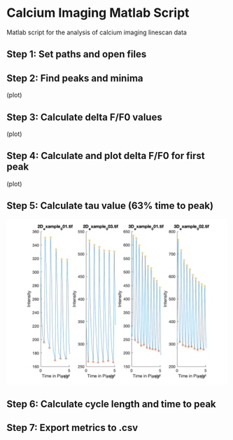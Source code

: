 # Calcium Imaging Matlab Script
Matlab script for the analysis of calcium imaging linescan data

## Step 1: Set paths and open files
## Step 2: Find peaks and minima
(plot)
## Step 3: Calculate delta F/F0 values
(plot)
## Step 4: Calculate and plot delta F/F0 for first peak
(plot)
## Step 5: Calculate tau value (63% time to peak) 
![alt text](https://github.com/arholman-ucsd/calcium-imaging-matlab-script/blob/main/Step%202%20-%20Peak%20Plot.png)
## Step 6: Calculate cycle length and time to peak
## Step 7: Export metrics to .csv





